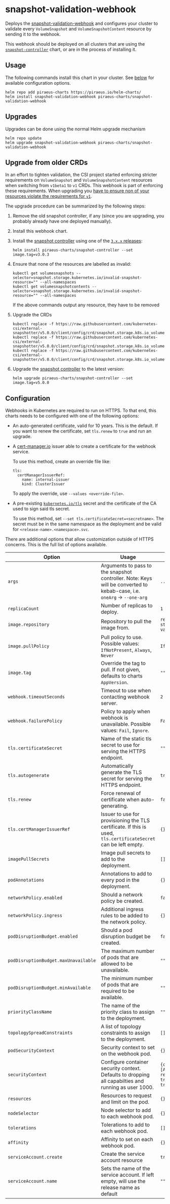 # snapshot-validation-webhook

Deploys the [snapshot-validation-webhook](https://github.com/kubernetes-csi/external-snapshotter/#validating-webhook)
and configures your cluster to validate every `VolumeSnapshot` and `VolumeSnapshotContent` resource by sending it to
the webhook.

This webhook should be deployed on all clusters that are using the [`snapshot-controller`](../snapshot-controller) chart,
or are in the process of installing it.

## Usage

The following commands install this chart in your cluster. See [below](#configuration) for available configuration
options.

```
helm repo add piraeus-charts https://piraeus.io/helm-charts/
helm install snapshot-validation-webhook piraeus-charts/snapshot-validation-webhook
```

## Upgrades

Upgrades can be done using the normal Helm upgrade mechanism

```
helm repo update
helm upgrade snapshot-validation-webhook piraeus-charts/snapshot-validation-webhook
```


## Upgrade from older CRDs

In an effort to tighten validation, the CSI project started enforcing stricter requirements on `VolumeSnapshot` and
`VolumeSnapshotContent` resources when switching from `v1beta1` to `v1` CRDs. This webhook is part of enforcing
these requirements. When upgrading you [have to ensure non of your resources violate the requirements for `v1`].

The upgrade procedure can be summarized by the following steps:

1. Remove the old snapshot controller, if any (since you are upgrading, you probably already have one deployed manually).
2. Install this webhook chart.
3. Install the [snapshot controller](../snapshot-controller) using one of the [`3.x.x` releases]:

   ```
   helm install piraeus-charts/snapshot-controller --set image.tag=v3.0.3
   ```
4. Ensure that none of the resources are labelled as invalid:

   ```
   kubectl get volumesnapshots --selector=snapshot.storage.kubernetes.io/invalid-snapshot-resource="" --all-namespaces
   kubectl get volumesnapshotcontents --selector=snapshot.storage.kubernetes.io/invalid-snapshot-resource="" --all-namespaces
   ```

   If the above commands output any resource, they have to be removed

5. Upgrade the CRDs

   ```
   kubectl replace -f https://raw.githubusercontent.com/kubernetes-csi/external-snapshotter/v5.0.0/client/config/crd/snapshot.storage.k8s.io_volumesnapshotclasses.yaml
   kubectl replace -f https://raw.githubusercontent.com/kubernetes-csi/external-snapshotter/v5.0.0/client/config/crd/snapshot.storage.k8s.io_volumesnapshots.yaml
   kubectl replace -f https://raw.githubusercontent.com/kubernetes-csi/external-snapshotter/v5.0.0/client/config/crd/snapshot.storage.k8s.io_volumesnapshotcontents.yaml
   ```

6. Upgrade the [snapshot controller](../snapshot-controller) to the latest version:

   ```
   helm upgrade piraeus-charts/snapshot-controller --set image.tag=v5.0.0
   ```

## Configuration

Webhooks in Kubernetes are required to run on HTTPS. To that end, this charts needs to be configured with one of the
following options:

* An auto-generated certificate, valid for 10 years. This is the default. If you want to renew the certificate,
  set `tls.renew` to `true` and run an upgrade.

* A [cert-manager.io](https://cert-manager.io) issuer able to create a certificate for the webhook service.

  To use this method, create an override file like:
  ```
  tls:
    certManagerIssuerRef:
      name: internal-issuer
      kind: ClusterIssuer
  ```

  To apply the override, use `--values <override-file>`.

* A pre-existing  [`kubernetes.io/tls`] secret and the certificate of the CA used to sign said tls secret.

  To use this method, set `--set tls.certificateSecret=<secretname>`.
  The secret must be in the same namespace as the deployment and be valid for `<release-name>.<namespace>.svc`.

There are additional options that allow customization outside of HTTPS concerns. This is the full list of options
available.

| Option                               | Usage                                                                                                                  | Default                                                                                            |
|--------------------------------------|------------------------------------------------------------------------------------------------------------------------|----------------------------------------------------------------------------------------------------|
| `args`                               | Arguments to pass to the snapshot controller. Note: Keys will be converted to kebab-case, i.e. `oneArg` -> `--one-arg` | `...`                                                                                              |
| `replicaCount`                       | Number of replicas to deploy.                                                                                          | `1`                                                                                                |
| `image.repository`                   | Repository to pull the image from.                                                                                     | `registry.k8s.io/sig-storage/snapshot-validation-webhook`                                          |
| `image.pullPolicy`                   | Pull policy to use. Possible values: `IfNotPresent`, `Always`, `Never`                                                 | `IfNotPresent`                                                                                     |
| `image.tag`                          | Override the tag to pull. If not given, defaults to charts `AppVersion`.                                               | `""`                                                                                               |
| `webhook.timeoutSeconds`             | Timeout to use when contacting webhook server.                                                                         | `2`                                                                                                |
| `webhook.failurePolicy`              | Policy to apply when webhook is unavailable. Possible values: `Fail`, `Ignore`.                                        | `Fail`                                                                                             |
| `tls.certificateSecret`              | Name of the static tls secret to use for serving the HTTPS endpoint.                                                   | `""`                                                                                               |
| `tls.autogenerate`                   | Automatically generate the TLS secret for serving the HTTPS endpoint.                                                  | `true`                                                                                             |
| `tls.renew`                          | Force renewal of certificate when auto-generating.                                                                     | `false`                                                                                            |
| `tls.certManagerIssuerRef`           | Issuer to use for provisioning the TLS certificate. If this is used, `tls.certificateSecret` can be left empty.        | `{}`                                                                                               |
| `imagePullSecrets`                   | Image pull secrets to add to the deployment.                                                                           | `[]`                                                                                               |
| `podAnnotations`                     | Annotations to add to every pod in the deployment.                                                                     | `{}`                                                                                               |
| `networkPolicy.enabled`              | Should a network policy be created.                                                                                    | `false`                                                                                            |
| `networkPolicy.ingress`              | Additional ingress rules to be added to the network policy.                                                            | `{}`                                                                                               |
| `podDisruptionBudget.enabled`        | Should a pod disruption budget be created.                                                                             | `false`                                                                                            |
| `podDisruptionBudget.maxUnavailable` | The maximum number of pods that are allowed to be unavailable.                                                         | `""`                                                                                               |
| `podDisruptionBudget.minAvailable`   | The minimum number of pods that are required to be available.                                                          | `""`                                                                                               |
| `priorityClassName`                  | The name of the priority class to assign to the deployment.                                                            | `""`                                                                                               |
| `topologySpreadConstraints`          | A list of topology constraints to assign to the deployment.                                                            | `[]`                                                                                               |
| `podSecurityContext`                 | Security context to set on the webhook pod.                                                                            | `{}`                                                                                               |
| `securityContext`                    | Configure container security context. Defaults to dropping all capabilties and running as user 1000.                   | `{capabilities: {drop: [ALL]}, readOnlyRootFilesystem: true, runAsNonRoot: true, runAsUser: 1000}` |
| `resources`                          | Resources to request and limit on the pod.                                                                             | `{}`                                                                                               |
| `nodeSelector`                       | Node selector to add to each webhook pod.                                                                              | `{}`                                                                                               |
| `tolerations`                        | Tolerations to add to each webhook pod.                                                                                | `[]`                                                                                               |
| `affinity`                           | Affinity to set on each webhook pod.                                                                                   | `{}`                                                                                               |
| `serviceAccount.create`              | Create the service account resource                                                                                    | `true`                                                                                             |
| `serviceAccount.name`                | Sets the name of the service account. If left empty, will use the release name as default                              | `""`                                                                                               |

[`kubernetes.io/tls`]: https://kubernetes.io/docs/concepts/configuration/secret/#tls-secrets
[`3.x.x` releases]: https://github.com/kubernetes-csi/external-snapshotter/releases
[have to ensure non of your resources violate the requirements for `v1`]: https://github.com/kubernetes-csi/external-snapshotter#validating-webhook
